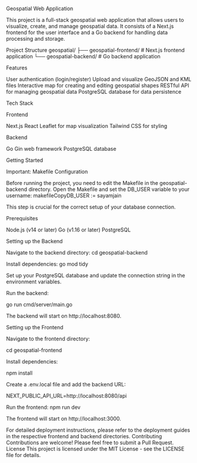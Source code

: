 Geospatial Web Application

This project is a full-stack geospatial web application that allows users to visualize, create, and manage geospatial data. It consists of a Next.js frontend for the user interface and a Go backend for handling data processing and storage.

Project Structure
geospatial/
├── geospatial-frontend/   # Next.js frontend application
└── geospatial-backend/    # Go backend application

Features

User authentication (login/register)
Upload and visualize GeoJSON and KML files
Interactive map for creating and editing geospatial shapes
RESTful API for managing geospatial data
PostgreSQL database for data persistence

Tech Stack

Frontend

Next.js
React
Leaflet for map visualization
Tailwind CSS for styling

Backend

Go
Gin web framework
PostgreSQL database

Getting Started

Important: Makefile Configuration

Before running the project, you need to edit the Makefile in the geospatial-backend directory. Open the Makefile and set the DB_USER variable to your username:
makefileCopyDB_USER := sayamjain

This step is crucial for the correct setup of your database connection.

Prerequisites

Node.js (v14 or later)
Go (v1.16 or later)
PostgreSQL

Setting up the Backend

Navigate to the backend directory:
cd geospatial-backend

Install dependencies:
go mod tidy

Set up your PostgreSQL database and update the connection string in the environment variables.


Run the backend:

go run cmd/server/main.go


The backend will start on http://localhost:8080.

Setting up the Frontend

Navigate to the frontend directory:

cd geospatial-frontend

Install dependencies:

npm install

Create a .env.local file and add the backend URL:

NEXT_PUBLIC_API_URL=http://localhost:8080/api

Run the frontend:
npm run dev


The frontend will start on http://localhost:3000.

For detailed deployment instructions, please refer to the deployment guides in the respective frontend and backend directories.
Contributing
Contributions are welcome! Please feel free to submit a Pull Request.
License
This project is licensed under the MIT License - see the LICENSE file for details.
